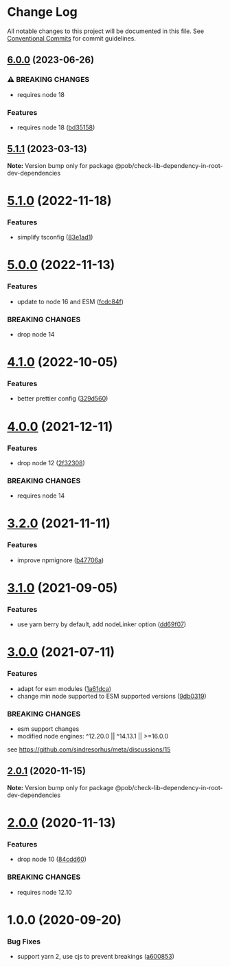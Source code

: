 # Change Log

All notable changes to this project will be documented in this file.
See [Conventional Commits](https://conventionalcommits.org) for commit guidelines.

## [6.0.0](https://github.com/christophehurpeau/pob/compare/@pob/check-lib-dependency-in-root-dev-dependencies@5.1.1...@pob/check-lib-dependency-in-root-dev-dependencies@6.0.0) (2023-06-26)


### ⚠ BREAKING CHANGES

* requires node 18

### Features

* requires node 18 ([bd35158](https://github.com/christophehurpeau/pob/commit/bd351582c2c3977d8d22c15b831e277acc97a00e))



## [5.1.1](https://github.com/christophehurpeau/pob/compare/@pob/check-lib-dependency-in-root-dev-dependencies@5.1.0...@pob/check-lib-dependency-in-root-dev-dependencies@5.1.1) (2023-03-13)

**Note:** Version bump only for package @pob/check-lib-dependency-in-root-dev-dependencies





# [5.1.0](https://github.com/christophehurpeau/pob/compare/@pob/check-lib-dependency-in-root-dev-dependencies@5.0.0...@pob/check-lib-dependency-in-root-dev-dependencies@5.1.0) (2022-11-18)


### Features

* simplify tsconfig ([83e1ad1](https://github.com/christophehurpeau/pob/commit/83e1ad11dac522c93821fb91dc1b2ccdebd0be16))





# [5.0.0](https://github.com/christophehurpeau/pob/compare/@pob/check-lib-dependency-in-root-dev-dependencies@4.1.0...@pob/check-lib-dependency-in-root-dev-dependencies@5.0.0) (2022-11-13)


### Features

* update to node 16 and ESM ([fcdc84f](https://github.com/christophehurpeau/pob/commit/fcdc84f423ac27fd6324b673b9da340b0d22a738))


### BREAKING CHANGES

* drop node 14





# [4.1.0](https://github.com/christophehurpeau/pob/compare/@pob/check-lib-dependency-in-root-dev-dependencies@4.0.0...@pob/check-lib-dependency-in-root-dev-dependencies@4.1.0) (2022-10-05)


### Features

* better prettier config ([329d560](https://github.com/christophehurpeau/pob/commit/329d560594cade521e35a6f3237888db49f67b87))





# [4.0.0](https://github.com/christophehurpeau/pob/compare/@pob/check-lib-dependency-in-root-dev-dependencies@3.2.0...@pob/check-lib-dependency-in-root-dev-dependencies@4.0.0) (2021-12-11)


### Features

* drop node 12 ([2f32308](https://github.com/christophehurpeau/pob/commit/2f32308b06ca74d0deb3355707e3082fa73e25dc))


### BREAKING CHANGES

* requires node 14





# [3.2.0](https://github.com/christophehurpeau/pob/compare/@pob/check-lib-dependency-in-root-dev-dependencies@3.1.0...@pob/check-lib-dependency-in-root-dev-dependencies@3.2.0) (2021-11-11)


### Features

* improve npmignore ([b47706a](https://github.com/christophehurpeau/pob/commit/b47706af4f9be4f8103ec1306879bbd0a6989e6b))





# [3.1.0](https://github.com/christophehurpeau/pob/compare/@pob/check-lib-dependency-in-root-dev-dependencies@3.0.0...@pob/check-lib-dependency-in-root-dev-dependencies@3.1.0) (2021-09-05)


### Features

* use yarn berry by default, add nodeLinker option ([dd69f07](https://github.com/christophehurpeau/pob/commit/dd69f07bea029aff1c3a5f1d22f5981cbbee3539))





# [3.0.0](https://github.com/christophehurpeau/pob/compare/@pob/check-lib-dependency-in-root-dev-dependencies@2.0.1...@pob/check-lib-dependency-in-root-dev-dependencies@3.0.0) (2021-07-11)


### Features

* adapt for esm modules ([1a61dca](https://github.com/christophehurpeau/pob/commit/1a61dcafefd4f00e4ea98b75fce0404bf2fa6460))
* change min node supported to ESM supported versions ([9db0319](https://github.com/christophehurpeau/pob/commit/9db031908e73eb08863685f428043dc17b3f08c2))


### BREAKING CHANGES

* esm support changes
* modified node engines: ^12.20.0 || ^14.13.1 || >=16.0.0

see https://github.com/sindresorhus/meta/discussions/15





## [2.0.1](https://github.com/christophehurpeau/pob/compare/@pob/check-lib-dependency-in-root-dev-dependencies@2.0.0...@pob/check-lib-dependency-in-root-dev-dependencies@2.0.1) (2020-11-15)

**Note:** Version bump only for package @pob/check-lib-dependency-in-root-dev-dependencies





# [2.0.0](https://github.com/christophehurpeau/pob/compare/@pob/check-lib-dependency-in-root-dev-dependencies@1.0.0...@pob/check-lib-dependency-in-root-dev-dependencies@2.0.0) (2020-11-13)


### Features

* drop node 10 ([84cdd60](https://github.com/christophehurpeau/pob/commit/84cdd609edf105ca89692d913d5f363deb747ae1))


### BREAKING CHANGES

* requires node 12.10





# 1.0.0 (2020-09-20)


### Bug Fixes

* support yarn 2, use cjs to prevent breakings ([a600853](https://github.com/christophehurpeau/pob/commit/a600853354201025dde61a5e9fc61d901e8e23b2))
